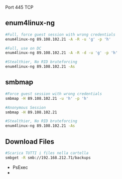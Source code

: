 Port 445 TCP

## enum4linux-ng
```bash
#Full, force guest session with wrong credentials
enum4linux-ng 89.108.102.21 -A -R -u 'g' -p 'h'

#Full, use on DC
enum4linux-ng 89.108.102.21 -A -R -d -u 'g' -p 'h'

#Stealthier, No RID bruteforcing
enum4linux-ng 89.108.102.21 -As

```

## smbmap
```bash
#Force guest session with wrong credentials
smbmap -H 89.108.102.21 -u 'h' -p 'h'

#Anonymous Session
smbmap -H 89.108.102.21 

#Stealthier, No RID bruteforcing
enum4linux-ng 89.108.102.21 -As

```

## Download Files

```bash
#Scarica TUTTI i files nella cartella
smbget -R smb://192.168.212.71/backups  
```

* PsExec
* 